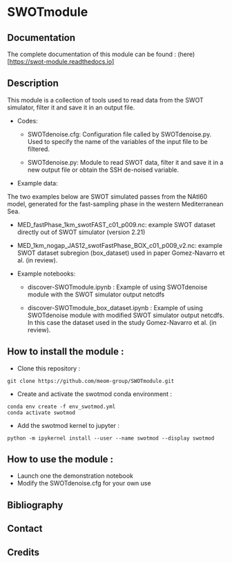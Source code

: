 # SWOTmodule

## Documentation

The complete documentation of this module can be found : (here)[https://swot-module.readthedocs.io]

## Description

This module is a collection of tools used to read data from the SWOT simulator, filter it and save it in an output file.

* Codes:

  * SWOTdenoise.cfg: Configuration file called by SWOTdenoise.py.  Used to specify the name of the variables of the input file to be filtered.

  * SWOTdenoise.py: Module to read SWOT data, filter it and save it in a new output file or obtain the SSH de-noised variable.

* Example data:

The two examples below are SWOT simulated passes from the NAtl60 model, generated for the fast-sampling phase in the western Mediterranean Sea.
  
   * MED_fastPhase_1km_swotFAST_c01_p009.nc: example SWOT dataset directly out of SWOT simulator (version 2.21)
   
   * MED_1km_nogap_JAS12_swotFastPhase_BOX_c01_p009_v2.nc: example SWOT dataset subregion (box_dataset) used in paper Gomez-Navarro et al. (in review).

* Example notebooks:

  * discover-SWOTmodule.ipynb : Example of using SWOTdenoise module with the SWOT simulator output netcdfs

  * discover-SWOTmodule_box_dataset.ipynb : Example of using SWOTdenoise module with modified SWOT simulator output netcdfs.  In this case the dataset used in the study Gomez-Navarro et al. (in review). 


## How to install the module :

- Clone this repository :

```git clone https://github.com/meom-group/SWOTmodule.git```

- Create and activate the swotmod conda environment :

```
conda env create -f env_swotmod.yml
conda activate swotmod
```
   
- Add the swotmod kernel to jupyter :
 
```
python -m ipykernel install --user --name swotmod --display swotmod
```
## How to use the module :

- Launch one the demonstration notebook
- Modify the SWOTdenoise.cfg for your own use

## Bibliography

## Contact

## Credits





